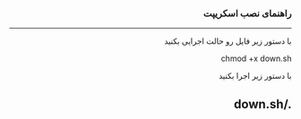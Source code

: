 
<div dir="rtl">

### راهنمای نصب اسکریپت
-------
با دستور زیر فایل رو حالت اجرایی بکنید

chmod +x down.sh

با دستور زیر اجرا بکنید

./down.sh
-------
